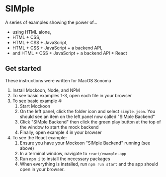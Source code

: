 # SIMple

A series of examples showing the power of...

- using HTML alone,
- HTML + CSS,
- HTML + CSS + JavaScript,
- HTML + CSS + JavaScript + a backend API,
- and HTML + CSS + JavaScript + a backend API + React

## Get started

These instructions were written for MacOS Sonoma

1. Install Mockoon, Node, and NPM
2. To see basic examples 1-3, open each file in your browser
3. To see basic example 4:
   1. Start Mockoon
   2. On the left panel, click the folder icon and select `simple.json`. You should see an item on the left panel now called "SIMple Backend"
   3. Click "SIMple Backend" then click the green play button at the top of the window to start the mock backend
   4. Finally, open example 4 in your browser
4. To see the React example:
   1. Ensure you have your Mockoon "SIMple Backend" running (see above)
   2. In a terminal window, navigate to `react/example-app`
   3. Run `npm i` to install the necessary packages
   4. When everything is installed, run `npm run start` and the app should open in your browser.
